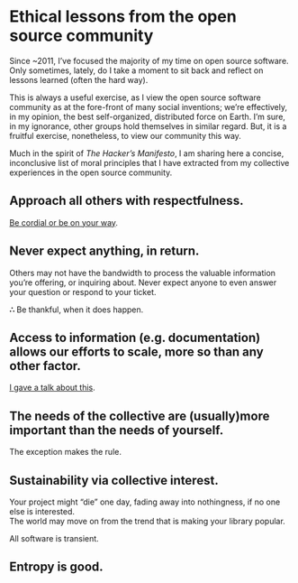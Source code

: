 # Ethical lessons from the open source community

  Since \~2011, I’ve focused the majority of my time on open source software. Only sometimes, lately, do I take a moment to sit back and reflect on lessons learned (often the hard way).

 This is always a useful exercise, as I view the open source software community as at the fore\-front of many social inventions; we’re effectively, in my opinion, the best self\-organized, distributed force on Earth. I’m sure, in my ignorance, other groups hold themselves in similar regard. But, it is a fruitful exercise, nonetheless, to view our community this way.

 Much in the spirit of *The Hacker’s Manifesto*, I am sharing here a concise, inconclusive list of moral principles that I have extracted from my collective experiences in the open source community.

  ## **Approach all others with respectfulness.**

 [Be cordial or be on your way](https://www.kennethreitz.org/essays/be-cordial-or-be-on-your-way).  


 ## **Never expect anything, in return.**

 Others may not have the bandwidth to process the valuable information you’re offering, or inquiring about. Never expect anyone to even answer your question or respond to your ticket.  
  
**∴** Be thankful, when it does happen.  


 ## **Access to information (e.g. documentation) allows our efforts to scale, more so than any other factor.**

 [I gave a talk about this](https://www.kennethreitz.org/talks#/documentation-is-king/).

  ## **The needs of the collective are (usually)more important than the needs of yourself**.

 The exception makes the rule.

 ## **Sustainability via collective interest**.

   
Your project might “die” one day, fading away into nothingness, if no one else is interested.  
 The world may move on from the trend that is making your library popular.   
  
All software is transient.   


 ## **Entropy is good**.

 



 